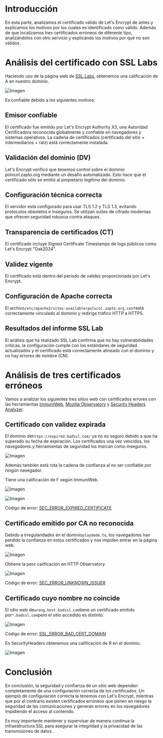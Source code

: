 # Introducción

En esta parte, analizamos el certificado válido de Let's Encrypt de antes y explicamos los motivos por los cuales es identificado como válido. Además de que localizamos tres certificados erróneos de diferente tipo, analizándolos con otro servicio y explicando los motivos por qué no son válidos.
# Análisis del certificado con SSL Labs

Haciendo uso de la página web de [SSL Labs](https://www.ssllabs.com/ssltest/analyze.html?d=polvcol.zapto.org), obtenemos una calificación de A en nuestro dominio.

![Imagen](images/image-21.png)

Es confiable debido a los siguientes motivos:

## Emisor confiable

El certificado fue emitido por Let's Encrypt Authority X3, una Autoridad Certificadora reconocida globalmente y confiable en navegadores y sistemas operativos. La cadena de certificados (certificado del sitio + intermediarios + raíz) está correctamente instalada.

## Validación del dominio (DV)

Let's Encrypt verificó que tenemos control sobre el dominio polvcol.zapto.org mediante un desafío automatizado. Esto hace que el certificado sólo se emitió al propietario legítimo del dominio.

## Configuración técnica correcta

El servidor está configurado para usar TLS 1.2 y TLS 1.3, evitando protocolos obsoletos e inseguros.
Se utilizan suites de cifrado modernas que ofrecen seguridad robusca contra ataques.

## Transparencia de certificados (CT)

El certificado incluye Signed Certificate Timestamps de logs públicos como Let's Encrypt "Oak2024".

## Validez vigente

El certificado está dentro del período de validez proporcionada por Let's Encrypt.

## Configuración de Apache correcta

El archivo`/etc/apache2/sites-available/polvcol.zapto.org.conf`está correctamente vinculado al dominio y redirige tráfico HTTP a HTTPS.

## Resultados del informe SSL Lab

El análisis que ha realizado SSL Lab confirma que no hay vulnerabilidades críticas, la configuración cumple con los estándares de seguridad actualizados y el certificado está correctamente alineado con el dominio y no hay errores de nombre (CN).

# Análisis de tres certificados erróneos

Vamos a analizar los siguientes tres sitios web con certificados errores con las herramientas [ImmuniWeb](https://www.immuniweb.com), [Mozilla Observatory](https://observatory.mozilla.org/) y [Security Headers Analyzer](https://securityheaders.com/).

## Certificado con validez expirada

El dominio de`https://expired.badssl.com/` ya no es seguro debido a que ha superado su fecha de expiración. Los certificados una vez vencidos, los navegadores y herramientas de seguridad los marcan como inseguros.

![Imagen](images/image-22.png)

Además también está rota la cadena de confianza al no ser confiable por ningún navegador.

Tiene una calificación de F según ImmuniWeb.

![Imagen](images/image-23.png)

![Imagen](images/image-24.png)

Código de error: [SEC_ERROR_EXPIRED_CERTIFICATE](about:certerror?e=nssBadCert&u=https%3A//expired.badssl.com/&c=UTF-8&d=%20#certificateErrorDebugInformation)

## Certificado emitido por CA no reconocida

Debido a irregularidades en el dominio`playdede.to`, los navegadores han perdido la confianza en estos certificados y nos impiden entrar en la página web.

![Imagen](images/image-25.png)

Obtiene la peor calificación en HTTP Observatory.

![Imagen](images/image-26.png)

Código de error: [SEC_ERROR_UNKNOWN_ISSUER](about:certerror?e=nssBadCert&u=https%3A//playdede.to/&c=UTF-8&d=%20#certificateErrorDebugInformation)

## Certificado cuyo nombre no coincide

El sitio web de`wrong.host.badssl.com`tiene un certificado emitido por`*.badssl.com`pero el sitio accedido es distinto.

![Imagen](images/image-27.png)

Código de error: [SSL_ERROR_BAD_CERT_DOMAIN](about:certerror?e=nssBadCert&u=https%3A//wrong.host.badssl.com/&c=UTF-8&d=%20#certificateErrorDebugInformation)

En SecurityHeaders obtenemos una calificación de R en el dominio.

![Imagen](images/image-28.png)

# Conclusión

En conclusión, la seguridad y confianza de un sitio web dependen completamente de una configuración correcta de los certificados. Un ejemplo de configuración correcta la tenemos con Let's Encrypt, mientras que por el contrario existen certificados erróneos que ponen en riesgo la seguridad de las comunicaciones y generan errores en los navegadores impidiendo el acceso al contenido.

Es muy importante mantener y supervisar de manera continua la infraestructura SSL para asegurar la integridad y la privacidad de las transmisiones de datos.
